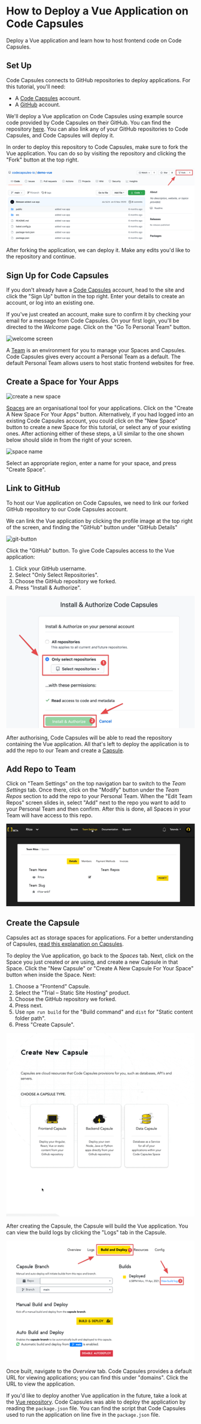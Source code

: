
# How to Deploy a Vue Application on Code Capsules

Deploy a Vue application and learn how to host frontend code on Code Capsules. 

## Set Up

Code Capsules connects to GitHub repositories to deploy applications. For this tutorial, you'll need:
- A [Code Capsules](https://codecapsules.io/) account. 
- A [GitHub](https://github.com/) account.  

We'll deploy a Vue application on Code Capsules using example source code provided by Code Capsules on their GitHub. You can find the repository [here](https://github.com/codecapsules-io/demo-vue). You can also link any of your GitHub repositories to Code Capsules, and Code Capsules will deploy it.

In order to deploy this repository to Code Capsules, make sure to fork the Vue application. You can do so by visiting the repository and clicking the "Fork" button at the top right. 

![Demo Vue Repository](images/cc-demo-vue-github.png)

After forking the application, we can deploy it. Make any edits you'd like to the repository and continue.

## Sign Up for Code Capsules

If you don't already have a [Code Capsules](https://codecapsules.io/) account, head to the site and click the "Sign Up" button in the top right. Enter your details to create an account, or log into an existing one. 

If you've just created an account, make sure to confirm it by checking your email for a message from Code Capsules. On your first login, you'll be directed to the _Welcome_ page. Click on the "Go To Personal Team" button. 

![welcome screen](images/welcome-screen.jpg)

A [Team](https://codecapsules.io/docs/faq/what-is-a-team/) is an environment for you to manage your Spaces and Capsules. Code Capsules gives every account a Personal Team as a default. The default Personal Team allows users to host static frontend websites for free.

## Create a Space for Your Apps

![create a new space](images/spaces.png)

[Spaces](https://codecapsules.io/docs/faq/what-is-a-space) are an organisational tool for your applications. Click on the "Create A New Space For Your Apps" button. Alternatively, if you had logged into an existing Code Capsules account, you could click on the "New Space" button to create a new Space for this tutorial, or select any of your existing ones. After actioning either of these steps, a UI similar to the one shown below should slide in from the right of your screen.  

![space name](images/space-name.png)

Select an appropriate region, enter a name for your space, and press "Create Space".

## Link to GitHub

To host our Vue application on Code Capsules, we need to link our forked GitHub repository to our Code Capsules account.

We can link the Vue application by clicking the profile image at the top right of the screen, and finding the "GitHub" button under "GitHub Details"

![git-button](images/git-button.png)

Click the "GitHub" button. To give Code Capsules access to the Vue application:

1. Click your GitHub username.
2. Select "Only Select Repositories".
3. Choose the GitHub repository we forked.
4. Press "Install & Authorize".

![install&authorize](images/github-integration.png)

After authorising, Code Capsules will be able to read the repository containing the Vue application. All that's left to deploy the application is to add the repo to our Team and create a [Capsule](https://codecapsules.io/docs/faq/what-is-a-capsule). 

## Add Repo to Team

Click on "Team Settings" on the top navigation bar to switch to the _Team Settings_ tab. Once there, click on the "Modify" button under the _Team Repos_ section to add the repo to your Personal Team. When the "Edit Team Repos" screen slides in, select "Add" next to the repo you want to add to your Personal Team and then confirm. After this is done, all Spaces in your Team will have access to this repo. 

![Edit Team Repos](images/team-repos.gif)

## Create the Capsule

Capsules act as storage spaces for applications. For a better understanding of Capsules, [read this explanation on Capsules](https://codecapsules.io/docs/faq/what-is-a-capsule/).

To deploy the Vue application, go back to the _Spaces_ tab. Next, click on the Space you just created or are using, and create a new Capsule in that Space. Click the "New Capsule" or "Create A New Capsule For Your Space" button when inside the Space. Next:

1. Choose a "Frontend" Capsule.
2. Select the "Trial – Static Site Hosting" product.
3. Choose the GitHub repository we forked.
4. Press next.
5. Use `npm run build` for the "Build command" and `dist` for "Static content folder path".
6. Press "Create Capsule".

![Create Front-end Capsule](images/creating-frontend-capsule.gif)

After creating the Capsule, the Capsule will build the Vue application. You can view the build logs by clicking the "Logs" tab in the Capsule. 

![Build logs](images/frontend-capsule-build-logs.png)

Once built, navigate to the _Overview_ tab. Code Capsules provides a default URL for viewing applications; you can find this under "domains". Click the URL to view the application.

If you'd like to deploy another Vue application in the future, take a look at the [Vue repository](https://github.com/codecapsules-io/demo-vue). Code Capsules was able to deploy the application by reading the `package.json` file. You can find the script that Code Capsules used to run the application on line five in the `package.json` file.
